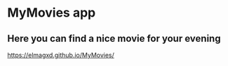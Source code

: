 # MyMovies app
## Here you can find a nice movie for your evening
https://elmagxd.github.io/MyMovies/
